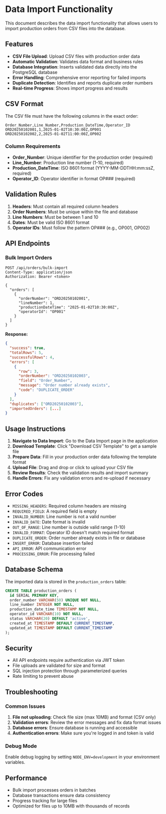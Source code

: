 # Data Import Functionality

This document describes the data import functionality that allows users to import production orders from CSV files into the database.

## Features

- **CSV File Upload**: Upload CSV files with production order data
- **Automatic Validation**: Validates data format and business rules
- **Database Integration**: Inserts validated data directly into the PostgreSQL database
- **Error Handling**: Comprehensive error reporting for failed imports
- **Duplicate Detection**: Identifies and reports duplicate order numbers
- **Real-time Progress**: Shows import progress and results

## CSV Format

The CSV file must have the following columns in the exact order:

```csv
Order_Number,Line_Number,Production_DateTime,Operator_ID
ORD20250102001,1,2025-01-02T10:30:00Z,OP001
ORD20250102002,2,2025-01-02T11:00:00Z,OP002
```

### Column Requirements

- **Order_Number**: Unique identifier for the production order (required)
- **Line_Number**: Production line number (1-10, required)
- **Production_DateTime**: ISO 8601 format (YYYY-MM-DDTHH:mm:ssZ, required)
- **Operator_ID**: Operator identifier in format OP### (required)

## Validation Rules

1. **Headers**: Must contain all required column headers
2. **Order Numbers**: Must be unique within the file and database
3. **Line Numbers**: Must be between 1 and 10
4. **Dates**: Must be valid ISO 8601 format
5. **Operator IDs**: Must follow the pattern OP### (e.g., OP001, OP002)

## API Endpoints

### Bulk Import Orders
```
POST /api/orders/bulk-import
Content-Type: application/json
Authorization: Bearer <token>

{
  "orders": [
    {
      "orderNumber": "ORD20250102001",
      "lineNumber": 1,
      "productionDateTime": "2025-01-02T10:30:00Z",
      "operatorId": "OP001"
    }
  ]
}
```

**Response:**
```json
{
  "success": true,
  "totalRows": 5,
  "successfulRows": 4,
  "errors": [
    {
      "row": 3,
      "orderNumber": "ORD20250102003",
      "field": "Order_Number",
      "message": "Order number already exists",
      "code": "DUPLICATE_ORDER"
    }
  ],
  "duplicates": ["ORD20250102003"],
  "importedOrders": [...]
}
```

## Usage Instructions

1. **Navigate to Data Import**: Go to the Data Import page in the application
2. **Download Template**: Click "Download CSV Template" to get a sample file
3. **Prepare Data**: Fill in your production order data following the template format
4. **Upload File**: Drag and drop or click to upload your CSV file
5. **Review Results**: Check the validation results and import summary
6. **Handle Errors**: Fix any validation errors and re-upload if necessary

## Error Codes

- `MISSING_HEADERS`: Required column headers are missing
- `REQUIRED_FIELD`: A required field is empty
- `INVALID_NUMBER`: Line number is not a valid number
- `INVALID_DATE`: Date format is invalid
- `OUT_OF_RANGE`: Line number is outside valid range (1-10)
- `INVALID_FORMAT`: Operator ID doesn't match required format
- `DUPLICATE_ORDER`: Order number already exists in file or database
- `INSERT_ERROR`: Database insertion failed
- `API_ERROR`: API communication error
- `PROCESSING_ERROR`: File processing failed

## Database Schema

The imported data is stored in the `production_orders` table:

```sql
CREATE TABLE production_orders (
  id SERIAL PRIMARY KEY,
  order_number VARCHAR(50) UNIQUE NOT NULL,
  line_number INTEGER NOT NULL,
  production_date_time TIMESTAMP NOT NULL,
  operator_id VARCHAR(10) NOT NULL,
  status VARCHAR(20) DEFAULT 'active',
  created_at TIMESTAMP DEFAULT CURRENT_TIMESTAMP,
  updated_at TIMESTAMP DEFAULT CURRENT_TIMESTAMP
);
```

## Security

- All API endpoints require authentication via JWT token
- File uploads are validated for size and format
- SQL injection protection through parameterized queries
- Rate limiting to prevent abuse

## Troubleshooting

### Common Issues

1. **File not uploading**: Check file size (max 10MB) and format (CSV only)
2. **Validation errors**: Review the error messages and fix data format issues
3. **Database errors**: Ensure database is running and accessible
4. **Authentication errors**: Make sure you're logged in and token is valid

### Debug Mode

Enable debug logging by setting `NODE_ENV=development` in your environment variables.

## Performance

- Bulk import processes orders in batches
- Database transactions ensure data consistency
- Progress tracking for large files
- Optimized for files up to 10MB with thousands of records 